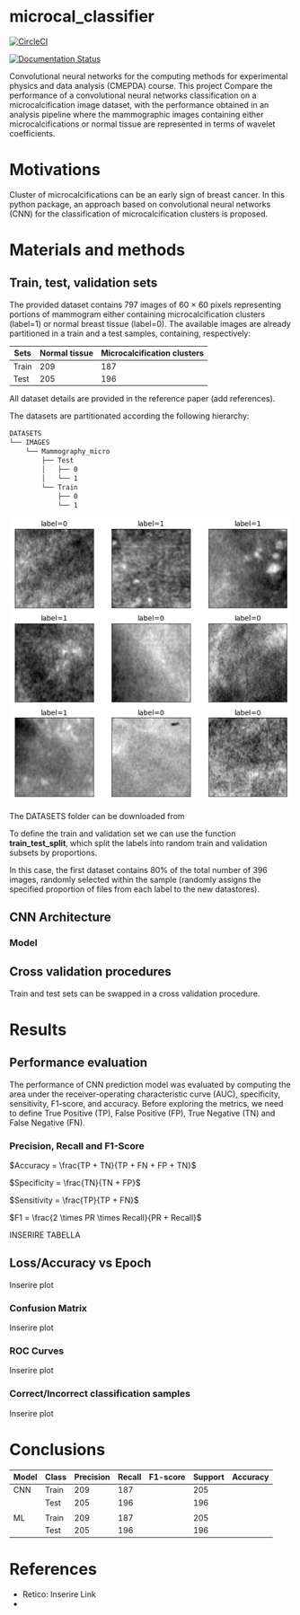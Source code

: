 # microcal_classifier

[![CircleCI](https://circleci.com/gh/lorenzomarini96/microcal-classifier.svg?style=shield)](https://app.circleci.com/pipelines/github/lorenzomarini96/microcal_classifier?filter=all)

[![Documentation Status](https://readthedocs.org/projects/microcal-classifier/badge/?version=latest)](https://microcal-classifier.readthedocs.io/en/latest/?badge=latest)

Convolutional neural networks for the computing methods for experimental physics and data analysis (CMEPDA) course. This project Compare the performance of a convolutional neural networks classification on a microcalcification image dataset, with the performance obtained in an analysis pipeline where the mammographic images containing either microcalcifications or normal tissue are represented in terms of wavelet coefficients.

# Motivations

Cluster of microcalcifications can be an early sign of breast cancer. In this python package, an approach based on convolutional neural networks (CNN) for the classification of microcalcification clusters is proposed.

# Materials and methods

## Train, test, validation sets

The provided dataset contains 797 images of 60 $\times$ 60 pixels representing portions of mammogram either containing microcalcification clusters (label=1) or  normal breast tissue (label=0). The available images are already partitioned in a train and a test samples, containing, respectively:

| Sets      | Normal tissue | Microcalcification clusters|
| --------- | ------------- | -------------------------- |
| Train     |      209      |    187                     |
| Test      |      205      |    196                     |

All dataset details are provided in the reference paper (add references).

The datasets are partitionated according the following hierarchy:

```
DATASETS
└── IMAGES
    └── Mammography_micro
        ├── Test
        │   ├── 0
        │   └── 1
        └── Train
            ├── 0
            └── 1
```

<img src="docs/images/mammo_images.png" width="500"> 

The DATASETS folder can be downloaded from 

To define the train and validation set we can use the function **train_test_split**, which split the labels into random train and validation subsets by proportions.

In this case, the first dataset contains 80% of the total number of 396 images, randomly selected within the sample (randomly assigns the specified proportion of files from each label to the new datastores).


## CNN Architecture

### Model

## Cross validation procedures

Train and test sets can be swapped in a cross validation procedure.

# Results

## Performance evaluation

The performance of CNN prediction model was evaluated by computing the area under the receiver-operating characteristic curve (AUC), specificity, sensitivity, F1-score, and accuracy.
Before exploring the metrics, we need to define True Positive (TP), False Positive (FP), True Negative (TN) and False Negative (FN).

### Precision, Recall and F1-Score

$Accuracy = \frac{TP + TN}{TP + FN + FP + TN}$

$Specificity = \frac{TN}{TN + FP}$

$Sensitivity = \frac{TP}{TP + FN}$

$F1 = \frac{2 \times PR \times Recall}{PR + Recall}$

INSERIRE TABELLA

## Loss/Accuracy vs Epoch

Inserire plot


### Confusion Matrix

Inserire plot

### ROC Curves

Inserire plot

### Correct/Incorrect classification samples

Inserire plot

# Conclusions

| Model | Class      | Precision     | Recall|  F1-score | Support | Accuracy |
| ----- | ---------- | ------------- | ----- | --------- | ------- | -------- |
| CNN   | Train      |      209      |   187 |           |  205    |          |
|       | Test       |      205      |   196 |           |  196    |          |
|       |            |               |       |           |         |          |
| ML    | Train      |      209      |   187 |           |  205    |          |
|       | Test       |      205      |   196 |           |  196    |          |


# References

- Retico: Inserire Link
- 
